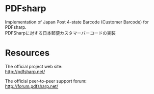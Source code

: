# PDFsharp
Implementation of Japan Post 4-state Barcode (Customer Barcode) for PDFsharp.  
PDFSharpに対する日本郵便カスタマーバーコードの実装

# Resources

The official project web site:  
http://pdfsharp.net/

The official peer-to-peer support forum:  
http://forum.pdfsharp.net/

